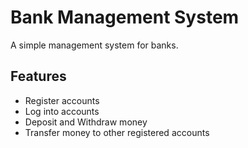 # Bank Management System
A simple management system for banks.

## Features
- Register accounts
- Log into accounts
- Deposit and Withdraw money
- Transfer money to other registered accounts
